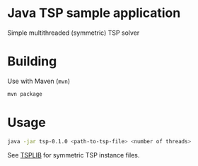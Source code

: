 # Java TSP sample application

Simple multithreaded (symmetric) TSP solver

# Building

Use with Maven (`mvn`)

```bash
mvn package
```

# Usage

```bash
java -jar tsp-0.1.0 <path-to-tsp-file> <number of threads>
```

See [TSPLIB](http://comopt.ifi.uni-heidelberg.de/software/TSPLIB95/tsp/) for symmetric TSP instance files.
